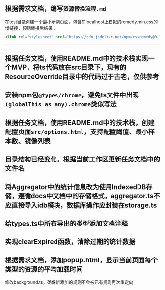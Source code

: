根据需求文档，编写`资源替换流程.md`
---
在test目录创建一个最小示例页面，包含在localhost上模拟的remedy.min.css的慢链接，预期替换后结果：
```html
<link rel="stylesheet" href="https://cdn.jsdelivr.net/npm/cssremedy@0.1.0-beta.2/css/remedy.min.css" integrity="sha256-Dw1XyODgJ9BsZZHV8/XIpkI3Bl+hcUxKsd8/JPh7zeU=" crossorigin="anonymous">
```
---
根据任务文档，使用README.md中的技术栈实现一个MVP，将ts代码放在src目录下，现有的ResourceOverride目录中的代码过于古老，仅供参考
---
安装npm包`@types/chrome`，避免ts文件中出现`(globalThis as any).chrome`类似写法
---
根据任务文档，使用README.md中的技术栈，创建配置页面`src/options.html`，支持配置阈值、最小样本数、镜像列表
---
目录结构已经变化，根据当前工作区更新任务文档中的文件名
---
将Aggregator中的统计信息改为使用IndexedDB存储，遵循docs中文档中的存储格式，aggregator.ts不应直接导入idb模块，数据库操作应封装在storage.ts
---
给types.ts中所有导出的类型添加文档注释
---
实现clearExpired函数，清除过期的统计数据
---
根据需求文档，添加popup.html，显示当前页面每个类型的资源的平均加载时间
---
修改background.ts，确保新添加的规则不会被已有规则再次重定向